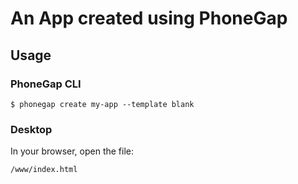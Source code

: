 # An App created using PhoneGap

## Usage

### PhoneGap CLI

    $ phonegap create my-app --template blank

### Desktop

In your browser, open the file:

    /www/index.html

